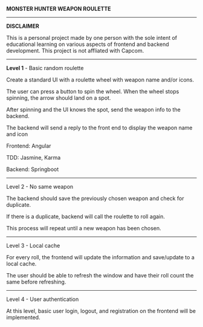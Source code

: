 **MONSTER HUNTER WEAPON ROULETTE**
___

**DISCLAIMER**

This is a personal project made by one person with the sole intent of educational learning on various aspects of frontend and backend development. This project is not affliated with Capcom.
___
**Level 1** - Basic random roulette

Create a standard UI with a roulette wheel with weapon name and/or icons.

The user can press a button to spin the wheel. When the wheel stops spinning, the arrow should land on a spot.

After spinning and the UI knows the spot, send the weapon info to the backend.

The backend will send a reply to the front end to display the weapon name and icon

Frontend: Angular

TDD: Jasmine, Karma

Backend: Springboot
_____
Level 2 - No same weapon

The backend should save the previously chosen weapon and check for duplicate.

If there is a duplicate, backend will call the roulette to roll again.

This process will repeat until a new weapon has been chosen.
_____
Level 3 - Local cache

For every roll, the frontend will update the information and save/update to a local cache. 

The user should be able to refresh the window and have their roll count the same before refreshing.
_____
Level 4 - User authentication

At this level, basic user login, logout, and registration on the frontend will be implemented.

